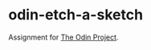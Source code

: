 # odin-etch-a-sketch

Assignment for [The Odin Project](https://www.theodinproject.com/lessons/foundations-etch-a-sketch).
